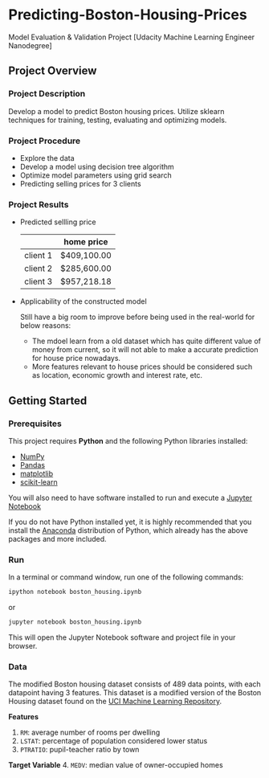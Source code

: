 # Predicting-Boston-Housing-Prices
Model Evaluation & Validation Project [Udacity Machine Learning Engineer Nanodegree]

## Project Overview
### Project Description
Develop a model to predict Boston housing prices. Utilize sklearn techniques for training, testing, evaluating and optimizing models.

### Project Procedure
- Explore the data
- Develop a model using decision tree algorithm
- Optimize model parameters using grid search
- Predicting selling prices for 3 clients

### Project Results
- Predicted sellling price

  |  | home price | 
  | :---:   | :-: | 
  | client 1 | $409,100.00 |
  | client 2 | $285,600.00 |
  | client 3 | $957,218.18 |

- Applicability of the constructed model

  Still have a big room to improve before being used in the real-world for below reasons:
  - The mdoel learn from a old dataset which has quite different value of money from current, so it will not able to make a accurate prediction for house price nowadays.
  - More features relevant to house prices should be considered such as location, economic growth and interest rate, etc.


## Getting Started
### Prerequisites

This project requires **Python** and the following Python libraries installed:

- [NumPy](http://www.numpy.org/)
- [Pandas](http://pandas.pydata.org/)
- [matplotlib](http://matplotlib.org/)
- [scikit-learn](http://scikit-learn.org/stable/)

You will also need to have software installed to run and execute a [Jupyter Notebook](http://ipython.org/notebook.html)

If you do not have Python installed yet, it is highly recommended that you install the [Anaconda](http://continuum.io/downloads) distribution of Python, which already has the above packages and more included. 

### Run

In a terminal or command window, run one of the following commands:

```bash
ipython notebook boston_housing.ipynb
```  
or
```bash
jupyter notebook boston_housing.ipynb
```

This will open the Jupyter Notebook software and project file in your browser.

### Data

The modified Boston housing dataset consists of 489 data points, with each datapoint having 3 features. This dataset is a modified version of the Boston Housing dataset found on the [UCI Machine Learning Repository](https://archive.ics.uci.edu/ml/datasets/Housing).

**Features**
1.  `RM`: average number of rooms per dwelling
2. `LSTAT`: percentage of population considered lower status
3. `PTRATIO`: pupil-teacher ratio by town

**Target Variable**
4. `MEDV`: median value of owner-occupied homes
